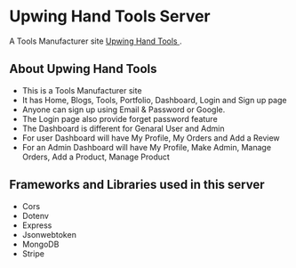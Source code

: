 # Upwing Hand Tools Server

A Tools Manufacturer site [Upwing Hand Tools 
](https://upwinghandtools.web.app/).


## About Upwing Hand Tools

* This is a Tools Manufacturer site
* It has Home, Blogs, Tools, Portfolio, Dashboard,  Login and Sign up page
* Anyone can sign up using Email & Password or Google.
* The Login page also provide forget password feature
* The Dashboard is different for Genaral User and Admin
* For user Dashboard will have My Profile, My Orders and Add a Review
* For an Admin Dashboard will have My Profile, Make Admin, Manage Orders, Add a Product, Manage Product



## Frameworks and Libraries used in this server

* Cors
* Dotenv
* Express
* Jsonwebtoken
* MongoDB
* Stripe

